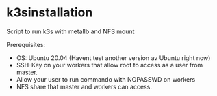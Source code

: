 # k3sinstallation
Script to run k3s with metallb and NFS mount

Prerequisites:
* OS: Ubuntu 20.04 (Havent test another version av Ubuntu right now)
* SSH-Key on your workers that allow root to access as a user from master.
* Allow your user to run commando with NOPASSWD on workers
* NFS share that master and workers can access.
